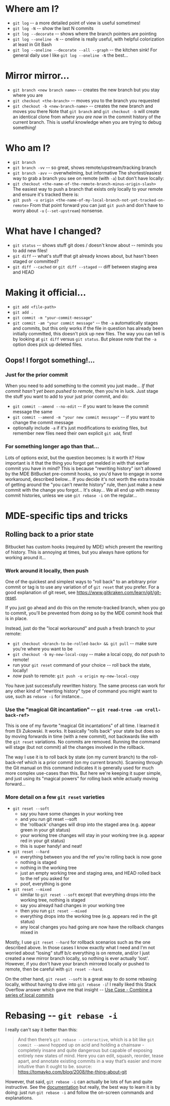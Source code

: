 # Where am I?
- `git log` -- a more detailed point of view is useful sometimes!
- `git log -N` -- show the last N commits
- `git log --decorate` -- shows where the branch pointers are pointing
- `git log --oneline -N` -- oneline is really useful, with helpful colorization at least in Git Bash
- `git log --oneline --decorate --all --graph` -- the kitchen sink!
For general daily use I like `git log --oneline -N` the best...

# Mirror mirror...
- `git branch <new branch name>` -- creates the new branch but you stay where you are
- `git checkout <the-branch>` -- moves you to the branch you requested
- `git checkout -b <new-branch-name>` -- creates the new branch and moves you there
Note that `git branch` and `git checkout -b` will create an identical clone from _where you are now_ in the commit history of the current branch. This is useful knowledge when you are trying to debug something!

# Who am I?
- `git branch`
- `git branch -vv` -- so great, shows remote/upstream/tracking branch
- `git branch -avv` -- overwhelming, but informative
The shortest/easiest way to grab a branch you see on remote (with `-a`) but don't have locally:
- `git checkout <the-name-of-the-remote-branch-minus-origin-slash>`
The easiest way to push a branch that exists only locally to your remote and ensure it's tracked there is:
- `git push -u origin <the-name-of-my-local-branch-not-yet-tracked-on-remote>`
From that point forward you can just `git push` and don't have to worry about `-u` (`--set-upstream`) nonsense.

# What have I changed?
- `git status` -- shows stuff git does / doesn't know about -- reminds you to add new files!
- `git diff` -- what's stuff that git already knows about, but hasn't been staged or committed?
- `git diff --cached` or `git diff --staged` -- diff between staging area and HEAD

# Making it official...
- `git add <file-path>`
- `git add .`
- `git commit -m "your-commit-message"`
- `git commit -am "your commit message"` -- the `-a` automatically stages and commits, but this only works if the file in question has already been initially committed, this doesn't pick up new files. The way you can tell is by looking at `git diff` versus `git status`. But please note that the `-a` option does pick up deleted files.

## Oops! I forgot something!...

### Just for the prior commit
When you need to add something to the commit you just made... _If that commit hasn't yet been pushed to remote_, then you're in luck. Just stage the stuff you want to add to your just prior commit, and do:
- `git commit --amend --no-edit` -- if you want to leave the commit message the same
- `git commit --amend -m "your new commit message"` -- if you want to change the commit message
- optionally include `-a` if it's just modifications to existing files, but remember new files need their own explicit `git add`, first!

### For something longer ago than that...
Lots of options exist, but the question becomes: Is it worth it? How important is it that the thing you forgot get melded in with that earlier commit you have in mind? This is because "rewriting history" isn't allowed by the MDE BitBucket pre-commit hooks, so you'd have to engage in some workaround, described below...
If you decide it's not worth the extra trouble of getting around the "you can't rewrite history" rule, then just make a new commit with the change you forgot... It's okay... We all end up with messy commit histories, unless we use `git rebase -i` on the regular...

# MDE-specific tips and tricks

## Rolling back to a prior state
Bitbucket has custom hooks (required by MDE) which prevent the rewriting of history. This is annoying at times, but you always have options for working around it...

### Work around it locally, then push
One of the quickest and simplest ways to "roll back" to an arbitrary prior commit or tag is to use any variation of of `git reset` that you prefer. For a good explanation of git reset, see https://www.gitkraken.com/learn/git/git-reset.

If you just go ahead and do this on the remote-tracked branch, when you go to commit, you'll be prevented from doing so by the MDE commit hook that is in place.

Instead, just do the "local workaround" and push a fresh branch to your remote:
- `git checkout <branch-to-be-rolled-back> && git pull` -- make sure you're where you want to be
- `git checkout -b my-new-local-copy` -- make a local copy, do _not_ push to remote!
- run your `git reset` command of your choice -- roll back the state, locally!
- _now_ push to remote: `git push -u origin my-new-local-copy`

You have just successfully rewritten history. The same process can work for any other kind of "rewriting history" type of command you might want to use, such as `rebase -i` for instance...

### Use the "magical Git incantation" -- `git read-tree -um <roll-back-ref>`
This is one of my favorte "magical Git incantations" of all time. I learned it from Eli Zukowski. It works. It basically "rolls back" your state but does so by moving forwards in time (with a new commit), not backwards like with the `git reset` variations. No commits are removed. Running the command will stage (but not commit) all the changes involved in the rollback.

The way I use it is to roll back by state (on my current branch) to the roll-back-ref which is a prior commit (on my current branch). Scanning through the Git manual on this command indicates it is generally used for much more complex use-cases than this. But here we're keeping it super simple, and just using its "magical powers" for rolling back while actually moving forward...

### More detail on a few `git reset` varieties
- `git reset --soft`
    - say you have some changes in your working tree
    - and you run git reset --soft
    - the 'rollback' changes will drop into the staged area (e.g. appear green in your git status)
    - your working tree changes will stay in your working tree (e.g. appear red in your git status)
    - this is super handy! and neat!
- `git reset --hard`
    - everything between you and the ref you're rolling back is now gone
    - nothing is staged
    - nothing in the working tree
    - just an empty working tree and staging area, and HEAD rolled back to the ref you asked for
    - poof, everything is gone
- `git reset --mixed`
    - similar to `git reset --soft` except that everything drops into the working tree, nothing is staged
    - say you alreayd had changes in your working tree
    - then you run `git reset --mixed`
    - everything drops into the working tree (e.g. appears red in the git status)
    - any local changes you had going are now have the rollback changes mixed in

Mostly, I use `git reset --hard` for rollback scenarios such as the one described above. In those cases I know exactly what I need and I'm not worried about "losing" stuff b/c everything is on remote, and/or I just created a new mirror branch locally, so nothing is ever actually 'lost'. However, if you don't have your branch mirrored locally or pushed to remote, then be careful with `git reset --hard`.

On the other hand, `git reset --soft` is a great way to do some rebasing locally, without having to dive into `git rebase -i`! I really liked this Stack Overflow answer which gave me that insight -- [Use Case - Combine a series of local commits](https://stackoverflow.com/a/26172014)

# Rebasing -- `git rebase -i`
I really can't say it better than this:
> And then there’s `git rebase --interactive`, which is a bit like `git commit --amend` hopped up on acid and holding a chainsaw - completely insane and quite dangerous but capable of exposing entirely new states of mind. Here you can edit, squash, reorder, tease apart, and annotate existing commits in a way that’s easier and more intuitive than it ought to be.
> source: https://tomayko.com/blog/2008/the-thing-about-git

However, that said, `git rebase -i` can actually be lots of fun and quite instructive. See the [documentation](https://git-scm.com/docs/git-rebase) but really, the best way to learn it is by doing: just run `git rebase -i` and follow the on-screen commands and explanations.